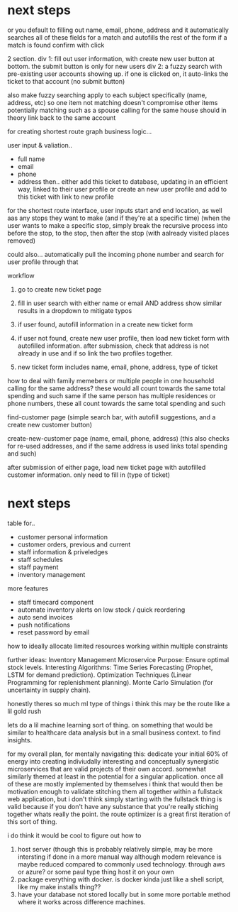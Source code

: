 
# next steps

or you default to filling out name, email, phone, address
and it automatically searches all of these fields for a match
and autofills the rest of the form if a match is found
confirm with click


2 section.
div 1: fill out user information, with create new user button at bottom. the
submit button is only for new users
div 2: a fuzzy search with pre-existing user accounts showing up. if one is
clicked on, it auto-links the ticket to that account (no submit button)



also make fuzzy searching apply to each subject specifically (name, address,
etc) so one item not matching doesn't compromise other items potentially
matching
such as a spouse calling for the same house should in theory link back to the
same account




for creating shortest route graph business logic...

user input & valiation..
* full name
* email
* phone
* address
then..
either add this ticket to database, updating in an efficient way, linked to their user profile
or create an new user profile and add to this ticket with link to new profile

for the shortest route interface, user inputs start and end location, as well
aas any stops they want to make (and if they're at a specific time)
(when the user wants to make a specific stop, simply break the recursive
process into before the stop, to the stop, then after the stop (with aalready
visited places removed)


could also...
automatically pull the incoming phone number and search for user profile
through that

workflow
1. go to create new ticket page
2. fill in user search with either name or email AND address
show similar results in a dropdown to mitigate typos
3. if user found, autofill information in a create new ticket form
4. if user not found, create new user profile, then load new ticket form with
   autofilled information. after submission, check that address is not already
   in use and if so link the two profiles together.

5. new ticket form includes name, email, phone, address, type of ticket

how to deal with family memebers or multiple people in one household calling
for the same address? these would all count towards the same total spending
and such
same if the same person has multiple residences or phone numbers, these all
count towards the same total spending and such

find-customer page 
(simple search bar, with autofill suggestions, and a create new customer
button)

create-new-customer page
(name, email, phone, address)
(this also checks for re-used addresses, and if the same address is used links
total spending and such)

after submission of either page, load new ticket page with autofilled customer
information. only need to fill in
(type of ticket)












# next steps

table for..
* customer personal information
* customer orders, previous and current
* staff information & priveledges
* staff schedules
* staff payment
* inventory management 

more features
* staff timecard component
* automate inventory alerts on low stock / quick reordering
* auto send invoices
* push notifications 
* reset password by email

how to ideally allocate limited resources working within multiple constraints





further ideas:
Inventory Management Microservice
    Purpose: Ensure optimal stock levels.
    Interesting Algorithms:
        Time Series Forecasting (Prophet, LSTM for demand prediction).
        Optimization Techniques (Linear Programming for replenishment planning).
        Monte Carlo Simulation (for uncertainty in supply chain).


honestly theres so much ml type of things i think this may be the route 
like a lil gold rush

lets do a lil machine learning sort of thing.
on something that would be similar to healthcare data analysis but in a small
business context. to find insights.


for my overall plan, for mentally navigating this:
dedicate your initial 60% of energy into creating indiviudally interesting and
conceptually synergistic microservices that are valid projects of their own
accord. somewhat similarly themed at least in the potential for a singular
application. 
once all of these are mostly implemented by themselves i think that would then
be motivation enough to validate stitching them all together within a
fullstack web application, but i don't think simply starting with the
fullstack thing is valid because if you don't have any substance that you're
really stiching together whats really the point.
the route optimizer is a great first iteration of this sort of thing. 

i do think it would be cool to figure out how to
1. host server (though this is probably relatively simple, may be more
   intersting if done in a more manual way although modern relevance is
   maybe reduced compared to commonly used technology. through aws or azure?
   or some paul type thing host it on your own
2. package everything with docker. is docker kinda just like a shell script,
   like my make installs thing??
3. have your database not stored locally but in some more portable method
   where it works across difference machines. 


